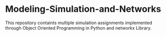 # Modeling-Simulation-and-Networks
This repository containts multiple simulation assignments implemented through Object Oriented Programming in Python and networkx Library.
